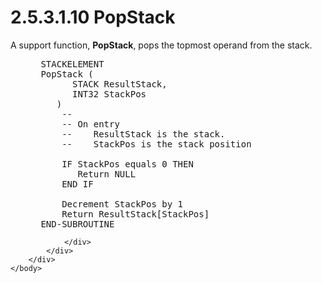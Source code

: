 <html dir="LTR" xmlns:mshelp="http://msdn.microsoft.com/mshelp" xmlns:ddue="http://ddue.schemas.microsoft.com/authoring/2003/5" xmlns:xlink="http://www.w3.org/1999/xlink" xmlns:tool="http://www.microsoft.com/tooltip">
    <head>
        <meta http-equiv="Content-Type" content="text/html; CHARSET=utf-8"></meta>
        <meta name="save" content="history"></meta>
        <title>2.5.3.1.10 PopStack</title>
        <xml>
            <mshelp:toctitle title="2.5.3.1.10 PopStack"></mshelp:toctitle>
            <mshelp:rltitle title="[MS-DTYP]: PopStack"></mshelp:rltitle>
            <mshelp:keyword index="A" term="3f1e10ee-5deb-45c8-abfd-9a957dca188d"></mshelp:keyword>
            <mshelp:attr name="DCSext.ContentType" value="open specification"></mshelp:attr>
            <mshelp:attr name="AssetID" value="3f1e10ee-5deb-45c8-abfd-9a957dca188d"></mshelp:attr>
            <mshelp:attr name="TopicType" value="kbRef"></mshelp:attr>
            <mshelp:attr name="DCSext.Title" value="[MS-DTYP]: PopStack" />
        </xml>
    </head>
    <body>
        <div id="header">
            <h1 class="heading">2.5.3.1.10 PopStack</h1>
        </div>
        <div id="mainSection">
            <div id="mainBody">
                <div id="allHistory" class="saveHistory"></div>
                <div id="sectionSection0" class="section" name="collapseableSection">
                    

<p>A support function, <b>PopStack</b>, pops the topmost
operand from the stack.</p>

<dl>
<dd>
<div><pre> STACKELEMENT
 PopStack (
       STACK ResultStack,
       INT32 StackPos
    )
     --
     -- On entry
     --    ResultStack is the stack.
     --    StackPos is the stack position
  
     IF StackPos equals 0 THEN
        Return NULL
     END IF
  
     Decrement StackPos by 1
     Return ResultStack[StackPos]
 END-SUBROUTINE
</pre></div>
</dd></dl>


                </div>
            </div>
        </div>
    </body>
</html>